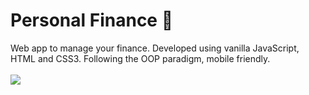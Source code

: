 # Personal Finance 💸

Web app to manage your finance. Developed using vanilla JavaScript, HTML and CSS3. Following the OOP paradigm, mobile friendly.
<br><br>
<img src="https://i.imgur.com/3Mg4Lik.png"></img>
